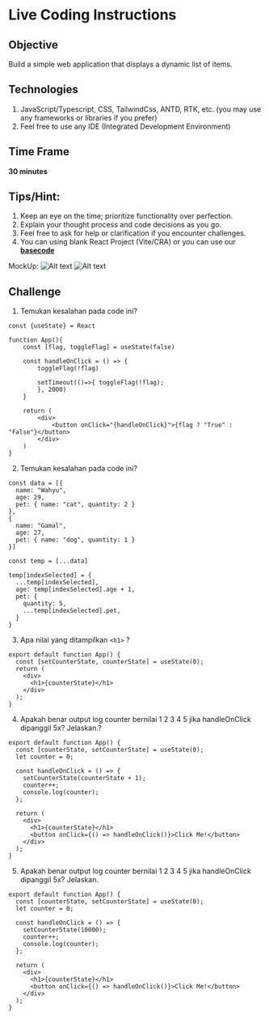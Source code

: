 # Live Coding Instructions

## Objective
Build a simple web application that displays a dynamic list of items.

## Technologies
1. JavaScript/Typescript, CSS, TailwindCss, ANTD, RTK, etc. (you may use any frameworks or libraries if you prefer)
2. Feel free to use any IDE (Integrated Development Environment)

## Time Frame 
**30 minutes**

## Tips/Hint:
1. Keep an eye on the time; prioritize functionality over perfection.
2. Explain your thought process and code decisions as you go.
3. Feel free to ask for help or clarification if you encounter challenges.
4. You can using blank React Project (Vite/CRA) or you can use our **[basecode](https://github.com/baguspurnama98/pod-live-coding-react-vite)**

MockUp:
<img title="a title" alt="Alt text" src="https://lh3.googleusercontent.com/drive-viewer/AK7aPaB2KTFynBG9XmUzJ65wxsb7bI35xtcBzbLiUiLO9_h0zZxar-S9vcb0WuWBTr4XTvsg2dCLKdMOub6R2jGy7NvyYt6lmA=s1600">
<img title="a title" alt="Alt text" src="https://lh3.googleusercontent.com/drive-viewer/AK7aPaArlSWqnw6-H3Si0atOxtSn3jJMSNU3HAqhj7h1arooV1FkG5M8LGuWSEvujOosMHZQq0vgEoxJXgkL7yk-_pZIcDUkTg=s1600">

## Challenge

1. Temukan kesalahan pada code ini?
```JSX
const {useState} = React

function App(){
    const [flag, toggleFlag] = useState(false)

    const handleOnClick = () => {
        toggleFlag(!flag)

        setTimeout(()=>{ toggleFlag(!flag);
        }, 2000)
    }

    return (
        <div>
            <button onClick="{handleOnClick}">{flag ? "True" : "False"}</button>
        </div>
    )
}
```

2. Temukan kesalahan pada code ini?
```JSX
const data = [{
  name: "Wahyu",
  age: 29,
  pet: { name: "cat", quantity: 2 }
},
{
  name: "Gamal",
  age: 27,
  pet: { name: "dog", quantity: 1 }
}]

const temp = [...data]

temp[indexSelected] = {
  ...temp[indexSelected],
  age: temp[indexSelected].age + 1,
  pet: {
    quantity: 5,
    ...temp[indexSelected].pet,
  }
}

```

3.  Apa nilai yang ditampilkan ```<h1>``` ?
```JSX
export default function App() {
  const [setCounterState, counterState] = useState(0);
  return (
    <div>
      <h1>{counterState}</h1>
    </div>
  );
}
```

4.  Apakah benar output log counter bernilai 1 2 3 4 5 jika handleOnClick dipanggil 5x? Jelaskan.?
```JSX
export default function App() {
  const [counterState, setCounterState] = useState(0);
  let counter = 0;

  const handleOnClick = () => {
    setCounterState(counterState + 1);
    counter++;
    console.log(counter);
  };

  return (
    <div>
      <h1>{counterState}</h1>
      <button onClick={() => handleOnClick()}>Click Me!</button>
    </div>
  );
}

```

5. Apakah benar output log counter bernilai 1 2 3 4 5 jika handleOnClick dipanggil 5x? Jelaskan.
```JSX
export default function App() {
  const [counterState, setCounterState] = useState(0);
  let counter = 0;

  const handleOnClick = () => {
    setCounterState(10000);
    counter++;
    console.log(counter);
  };

  return (
    <div>
      <h1>{counterState}</h1>
      <button onClick={() => handleOnClick()}>Click Me!</button>
    </div>
  );
}
```